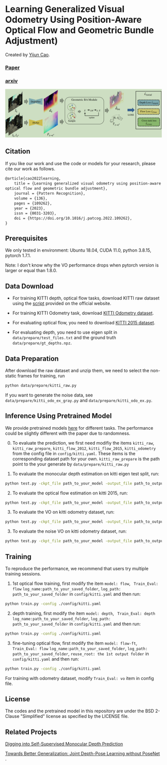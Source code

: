 # Learning Generalized Visual Odometry Using Position-Aware Optical Flow and Geometric Bundle Adjustment)

Created by [Yijun Cao](https://github.com/cyj5030).

### [Paper](https://www.sciencedirect.com/science/article/abs/pii/S0031320322007415)
### [arxiv](https://arxiv.org/abs/2111.11141)

![Overall architecture](data/model.png)

## Citation
If you like our work and use the code or models for your research, please cite our work as follows.
```
@article{cao2022learning,
    title = {Learning generalized visual odometry using position-aware optical flow and geometric bundle adjustment},
    journal = {Pattern Recognition},
    volume = {136},
    pages = {109262},
    year = {2023},
    issn = {0031-3203},
    doi = {https://doi.org/10.1016/j.patcog.2022.109262},
}
```

## Prerequisites
We only tested in environment: Ubuntu 18.04, CUDA 11.0, python 3.8.15, pytorch 1.7.1.

Note: I don't know why the VO performance drops when pytorch version is larger or equal than 1.8.0.

## Data Download 
* For training KITTI depth, optical flow tasks, download KITTI raw dataset using the [script](https://www.cvlibs.net/download.php?file=raw_data_downloader.zip) provided on the official website. 

* For training KITTI Odometry task, download [KITTI Odometry dataset](http://www.cvlibs.net/datasets/kitti/eval_odometry.php).

* For evaluating optical flow, you need to download [KITTI 2015 dataset](https://www.cvlibs.net/datasets/kitti/eval_scene_flow.php?benchmark=flow).

* For evaluating depth, you need to use eigen split in `data/prepare/test_files.txt` and the ground truth `data/prepare/gt_depths.npz`.

## Data Preparation 
After download the raw dataset and unzip them, we need to select the non-static frames for training, run
```bash 
python data/prepare/kitti_raw.py
```

If you want to generate the noise data, see `data/prepare/kitti_odo_ex_gray.py` and `data/prepare/kitti_odo_ex.py`.


## Inference Using Pretrained Model
We provide pretrained models [here]() for different tasks. The performance could be slightly different with the paper due to randomness. 

0. To evaluate the prediction, we first need modifiy the items `kitti_raw`, `kitti_raw_prepare`, `kitti_flow_2012`, `kitti_flow_2015`, `kitti_odometry` from the config file in `config/kitti.yaml`. These items is the corresponding dataset path for your own. `kitti_raw_prepare` is the path point to the your generate by `data/prepare/kitti_raw.py`

1. To evaluate the monocular depth estimation on kitti eigen test split, run:
```bash
python test.py -ckpt_file path_to_your_model -output_file path_to_output_folder -Train_Eval depth -device cuda:{gpu_id}
```

2. To evaluate the optical flow estimation on kitti 2015, run:
```bash
python test.py -ckpt_file path_to_your_model -output_file path_to_output_folder -Train_Eval flow -device cuda:{gpu_id}
```

3. To evaluate the VO on kitti odometry dataset, run:
```bash
python test.py -ckpt_file path_to_your_model -output_file path_to_output_folder -Train_Eval vo -device cuda:{gpu_id}
```

3. To evaluate the noise VO on kitti odometry dataset, run:
```bash
python test.py -ckpt_file path_to_your_model -output_file path_to_output_folder -Train_Eval vo-robust -device cuda:{gpu_id}
```

## Training
To reproduce the performance, we recommend that users try multiple training sessions.

1. 1st optical flow training, first modify the item `model: flow`, ` Train_Eval: flow` `log_name:path_to_your_saved_folder`, `log_path: path_to_your_saved_folder` in `config/kitti.yaml` and then run:
```bash
python train.py -config ./config/kitti.yaml
```

2. depth training, first modify the item `model: depth`, ` Train_Eval: depth` `log_name:path_to_your_saved_folder`, `log_path: path_to_your_saved_folder` in `config/kitti.yaml` and then run:
```bash
python train.py -config ./config/kitti.yaml
```

3. fine-tuning optical flow, first modify the item `model: flow-ft`, ` Train_Eval: flow` `log_name:path_to_your_saved_folder`, `log_path: path_to_your_saved_folder`, `reuse_root: the 1st output folder` in `config/kitti.yaml` and then run:
```bash
python train.py -config ./config/kitti.yaml
```

For training with odometry dataset, modify `Train_Eval: vo` item in config file. 

## License

The codes and the pretrained model in this repository are under the BSD 2-Clause "Simplified" license as specified by the LICENSE file. 

## Related Projects
[Digging into Self-Supervised Monocular Depth Prediction](https://github.com/nianticlabs/monodepth2) 

[Towards Better Generalization: Joint Depth-Pose Learning without PoseNet
](https://github.com/B1ueber2y/TrianFlow).

